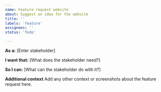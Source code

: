 ```yaml
---
name: Feature request website
about: Suggest an idea for the website
title: ''
labels: 'feature'
assignees: ''
status: 'Todo'

---
```


**As a:**
[Enter stakeholder]

**I want that:**
[What does the stakeholder need?]

**So I can:**
[What can the stakeholder do with it?]

**Additional context**
Add any other context or screenshots about the feature request here.
